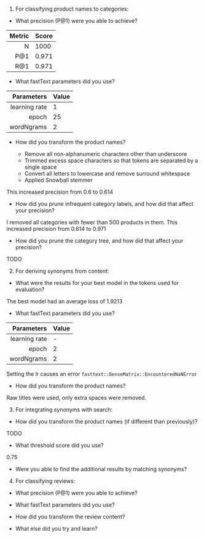 1. For classifying product names to categories:

- What precision (P@1) were you able to achieve?

| Metric | Score |
|---:|---|
N | 1000
P@1 | 0.971
R@1 | 0.971

- What fastText parameters did you use?

| Parameters | Value |
|---:|---|
learning rate | 1
epoch | 25
wordNgrams | 2

- How did you transform the product names?

  - Remove all non-alphanumeric characters other than underscore
  - Trimmed excess space characters so that tokens are separated by a single space
  - Convert all letters to lowercase and remove surround whitespace
  - Applied Snowball stemmer

This increased precision from 0.6 to 0.614

- How did you prune infrequent category labels, and how did that affect your precision?

I removed all categories with fewer than 500 products in them. This increased precision from 
0.614 to 0.971

- How did you prune the category tree, and how did that affect your precision?

TODO

2. For deriving synonyms from content:

- What were the results for your best model in the tokens used for evaluation?

The best model had an average loss of 1.9213

- What fastText parameters did you use?

| Parameters | Value |
|---:|---|
learning rate | -
epoch | 2
wordNgrams | 2

Setting the lr causes an error `fasttext::DenseMatrix::EncounteredNaNError`

- How did you transform the product names?

Raw titles were used, only extra spaces were removed.

3. For integrating synonyms with search:

- How did you transform the product names (if different than previously)?

TODO

- What threshold score did you use?

0.75

- Were you able to find the additional results by matching synonyms?



4. For classifying reviews:

- What precision (P@1) were you able to achieve?

- What fastText parameters did you use?

- How did you transform the review content?

- What else did you try and learn?
